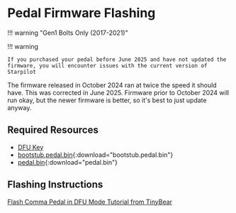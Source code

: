 # Pedal Firmware Flashing

!!! warning "Gen1 Bolts Only (2017-2021)"

!!! warning

    If you purchased your pedal before June 2025 and have not updated the firmware, you will encounter issues with the current version of Starpilot
    
The firmware released in October 2024 ran at twice the speed it should have. This was corrected in June 2025. Firmware prior to October 2024 will run okay, but the newer firmware is better, so it's best to just update anyway.

## Required Resources

* [DFU Key](https://shop.beartech.ca/products/dfu-key)
* [bootstub.pedal.bin](/assets/pedal-firmware/gen1-bolt/bootstub.pedal.bin){:download="bootstub.pedal.bin"}
* [pedal.bin](/assets/pedal-firmware/gen1-bolt/pedal.bin){:download="pedal.bin"}


## Flashing Instructions

[Flash Comma Pedal in DFU Mode Tutorial from TinyBear](https://www.youtube.com/watch?v=DNf0OGwXUUQ)
